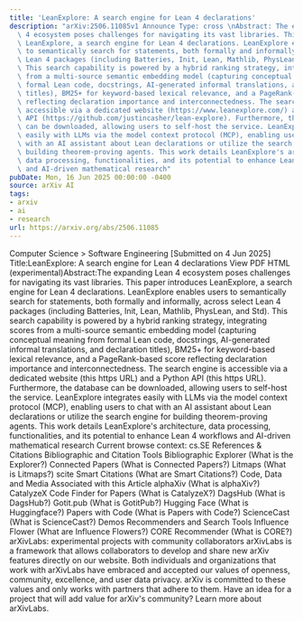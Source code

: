 ```yaml
---
title: 'LeanExplore: A search engine for Lean 4 declarations'
description: "arXiv:2506.11085v1 Announce Type: cross \nAbstract: The expanding Lean\
  \ 4 ecosystem poses challenges for navigating its vast libraries. This paper introduces\
  \ LeanExplore, a search engine for Lean 4 declarations. LeanExplore enables users\
  \ to semantically search for statements, both formally and informally, across select\
  \ Lean 4 packages (including Batteries, Init, Lean, Mathlib, PhysLean, and Std).\
  \ This search capability is powered by a hybrid ranking strategy, integrating scores\
  \ from a multi-source semantic embedding model (capturing conceptual meaning from\
  \ formal Lean code, docstrings, AI-generated informal translations, and declaration\
  \ titles), BM25+ for keyword-based lexical relevance, and a PageRank-based score\
  \ reflecting declaration importance and interconnectedness. The search engine is\
  \ accessible via a dedicated website (https://www.leanexplore.com/) and a Python\
  \ API (https://github.com/justincasher/lean-explore). Furthermore, the database\
  \ can be downloaded, allowing users to self-host the service. LeanExplore integrates\
  \ easily with LLMs via the model context protocol (MCP), enabling users to chat\
  \ with an AI assistant about Lean declarations or utilize the search engine for\
  \ building theorem-proving agents. This work details LeanExplore's architecture,\
  \ data processing, functionalities, and its potential to enhance Lean 4 workflows\
  \ and AI-driven mathematical research"
pubDate: Mon, 16 Jun 2025 00:00:00 -0400
source: arXiv AI
tags:
- arxiv
- ai
- research
url: https://arxiv.org/abs/2506.11085
---
```


Computer Science > Software Engineering
[Submitted on 4 Jun 2025]
Title:LeanExplore: A search engine for Lean 4 declarations
View PDF HTML (experimental)Abstract:The expanding Lean 4 ecosystem poses challenges for navigating its vast libraries. This paper introduces LeanExplore, a search engine for Lean 4 declarations. LeanExplore enables users to semantically search for statements, both formally and informally, across select Lean 4 packages (including Batteries, Init, Lean, Mathlib, PhysLean, and Std). This search capability is powered by a hybrid ranking strategy, integrating scores from a multi-source semantic embedding model (capturing conceptual meaning from formal Lean code, docstrings, AI-generated informal translations, and declaration titles), BM25+ for keyword-based lexical relevance, and a PageRank-based score reflecting declaration importance and interconnectedness. The search engine is accessible via a dedicated website (this https URL) and a Python API (this https URL). Furthermore, the database can be downloaded, allowing users to self-host the service. LeanExplore integrates easily with LLMs via the model context protocol (MCP), enabling users to chat with an AI assistant about Lean declarations or utilize the search engine for building theorem-proving agents. This work details LeanExplore's architecture, data processing, functionalities, and its potential to enhance Lean 4 workflows and AI-driven mathematical research
Current browse context:
cs.SE
References & Citations
Bibliographic and Citation Tools
Bibliographic Explorer (What is the Explorer?)
Connected Papers (What is Connected Papers?)
Litmaps (What is Litmaps?)
scite Smart Citations (What are Smart Citations?)
Code, Data and Media Associated with this Article
alphaXiv (What is alphaXiv?)
CatalyzeX Code Finder for Papers (What is CatalyzeX?)
DagsHub (What is DagsHub?)
Gotit.pub (What is GotitPub?)
Hugging Face (What is Huggingface?)
Papers with Code (What is Papers with Code?)
ScienceCast (What is ScienceCast?)
Demos
Recommenders and Search Tools
Influence Flower (What are Influence Flowers?)
CORE Recommender (What is CORE?)
arXivLabs: experimental projects with community collaborators
arXivLabs is a framework that allows collaborators to develop and share new arXiv features directly on our website.
Both individuals and organizations that work with arXivLabs have embraced and accepted our values of openness, community, excellence, and user data privacy. arXiv is committed to these values and only works with partners that adhere to them.
Have an idea for a project that will add value for arXiv's community? Learn more about arXivLabs.